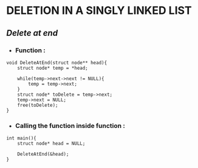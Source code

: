 # DELETION IN A SINGLY LINKED LIST

## _Delete at end_

- ### Function :

```
void DeleteAtEnd(struct node** head){
    struct node* temp = *head;

    while(temp->next->next != NULL){
        temp = temp->next;
    }
    struct node* toDelete = temp->next;
    temp->next = NULL;
    free(toDelete);
}
```

- ### Calling the function inside function :

```
int main(){
    struct node* head = NULL;

    DeleteAtEnd(&head);
}
```
